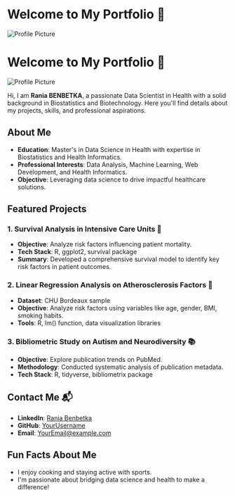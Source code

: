 # Welcome to My Portfolio 🎉

![Profile Picture](assets/img/headshot_circle.png)


# Welcome to My Portfolio 🎉

![Profile Picture](assets/img/headshot_circle.png)

Hi, I am **Rania BENBETKA**, a passionate Data Scientist in Health with a solid background in Biostatistics and Biotechnology. Here you'll find details about my projects, skills, and professional aspirations.

## About Me
- **Education**: Master's in Data Science in Health with expertise in Biostatistics and Health Informatics.
- **Professional Interests**: Data Analysis, Machine Learning, Web Development, and Health Informatics.
- **Objective**: Leveraging data science to drive impactful healthcare solutions.

## Featured Projects

### 1. Survival Analysis in Intensive Care Units 🏥
- **Objective**: Analyze risk factors influencing patient mortality.
- **Tech Stack**: R, ggplot2, survival package
- **Summary**: Developed a comprehensive survival model to identify key risk factors in patient outcomes.

### 2. Linear Regression Analysis on Atherosclerosis Factors 🧪
- **Dataset**: CHU Bordeaux sample
- **Objective**: Analyze risk factors using variables like age, gender, BMI, smoking habits.
- **Tools**: R, lm() function, data visualization libraries

### 3. Bibliometric Study on Autism and Neurodiversity 📚
- **Objective**: Explore publication trends on PubMed.
- **Methodology**: Conducted systematic analysis of publication metadata.
- **Tech Stack**: R, tidyverse, bibliometrix package

## Contact Me 📬
- **LinkedIn**: [Rania Benbetka](https://linkedin.com/in/rania-benbetka)
- **GitHub**: [YourUsername](https://github.com/your-username)
- **Email**: [YourEmail@example.com](mailto:your-email@example.com)

## Fun Facts About Me
- I enjoy cooking and staying active with sports.
- I'm passionate about bridging data science and health to make a difference!
